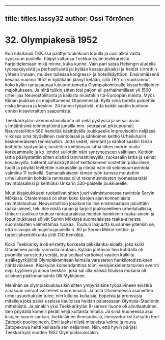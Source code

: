 
---

title: titles.lassy32
author: Ossi Törrönen
---


    
# 32. Olympiakesä 1952

Kun lukukausi TKK:ssa päättyi toukokuun lopulla ja uusi alkoi vasta syyskuun puolella, häipyi 
valtaosa Teekkarikylän teekkareista harjoittelemaan mikä minne, kuka kunne. Vain pari sataa 
Helsingin alueella työssakäyvistä ja perheellisistä jäi kylään kesäasukkaiksi ja heidät siirrettiin yhteen 
linnaan, muiden tullessa kongressi- ja hotellikäyttöön. Ensimmäisenä kesänä vuonna 1952 ei kylläkään 
jäänyt ketään, sillä TKY oli vuokrannut koko kylän rantasaunaa lukuunottamatta Olympiakomitealle 
kisaurheilijoiden majoitukseen. Ja niitä tulikin sitten tosi paljon eli parhaimmillaan yli 1500 urheilijaa 
Neuvostoliitosta ja kaikista muistakin Itä-Euroopan maista. Myös Kiinan joukkue oli majoittuneena 
Otaniemessä. Kyllä siinä todella painettiin niska limassa ja keskim. 24 tunnin työpäiviä, että kaikki 
saatiin kuntoon ennen kisavieraitten saapumista.

Teekkarikylän rakennustoimikunta oli vielä pystyssä ja se sai aivan ylimääräisinä toimenpiteinä 
junailla mm. seuraavat pikkupuuhat: Neuvostoliiton 660 henkilöä käsittävälle joukkueelle 
improvisoitiin neljässä viikossa oma täydellinen ravintolasali ja sähköinen keittiö Urheiluhallin 
keskeneräiseen tennishalliin. Jotta vedet, viemärit ja sähköt saatiin tähän keittiöön syntymään, 
nostettiin keittiöosan lattia lähes metrin muita korkeammalle ja ko. johdot sullottiin näin syntyneeseen 
välitilaan. Keittiön lattia päällystettiin sitten siististi laminaattilevyilla, ruokasalin lattia ja seinat 
kovalevyilla, tuliterät sähkökäyttöiset keittiökoneet nostettiin paikoilleen, tuolit ja pöydät levitettiin 
ruokasaliin ja niinpä vain oli sekinsuurravintola valmiina 11 hetkellä. Samanaikaisesti tämän työn 
kanssa muutettiin urheilukentän kohdalla rannassa ollut rakennusmiesten työmaaparakki 
ravintolasaliksi ja keittiöksi Unkarin 330-päiselle joukkueelle.

Muut kisajoukkueet ruokailivat sitten juuri valmistuneessa ravintola Servin Mökissa. Otaniemessä oli 
siten koko kisojen ajan kolmenlaista ravintolatouhua: Neuvostoliiton joukkue toi itse emämaastaan 
päivittäin raaka-aineet, teki itse niistä ruuan ja tarjoili joukkueelleen urheiluhallissa; Unkarin joukkue 
touhusi rantaparakissa meidän hankkimin raaka-ainein ja loput joukkueet söivät Servin Mökissä 
suomalaisista raaka-aineista suomalaisten valmistamaa ruokaa. Touhun laajuutta kuvannee jotenkin se, 
että siivoojia oli majoituspuolella n. 60 ja Servin Mökin keittiö- ja tarjoilijahenkilökunta ylitti 130 
henkilöä.

Koko Teekkarikylä oli eristetty korkealla piikkilanka-aidalla, joka kulki Otaniemen poikki rannasta 
rantaan. Kylään johtavan tien kohdalla oli puomilla varustettu veräjä, jota sotilaat vartioivat vaatien 
kaikilta sisällepyrkijöiltä Olympiakomitean leimalla varustetun henkilötodistuksen nähtäväkseen. 
Kisakylän komendanttina toimi venäjänkielentaitoinen eversti evp. Lyytinen ja ainoa teekkari, joka sai 
olla näissä hiluissa mukana oli silloinen päälinnanisäntä Olli Mykkänen.

Menihän se olympiakuukausikin sitten ympyriäisine työpäivineen eivätkä ainakaan vieraat valitelleet 
suuremmasti. Ja mitä Otaniemessä asuneitten urheilusuorituksiin tulee, niin killuipa kultaisia, hopeisia 
ja pronssisia mitalleja joka päivä useissa kauloissa heidan palatessaan Olympia-Stadionin mittelöistä. 
Ja ainakin yksi Teekkarikylän B-sarven huone oli ainutlaatuinen. Sen pöydällä komeili peräti neljä 
kultaista mitalia. Ja siinä huoneessa asui kisojen suurin sankari, tsekkiläinen ihmejuoksija, 
ihmisveturiksi kutsuttu Emil Zatopek puolisoineen. Emil juoksi niistä mitaleista kolme ja rouva 
Zatopekowa heitti keihaallä sen neljannen. Niin, että hyvin pärjäsi Teekkarikylä vuoden 1952 
Olympiakisoissakin.

